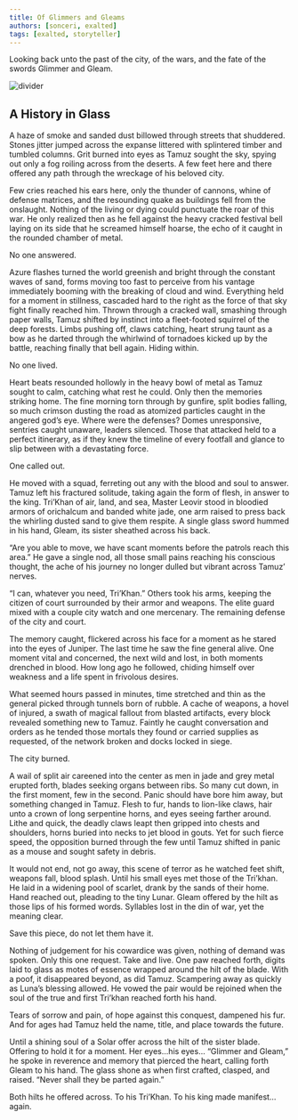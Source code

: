 ```yaml
---
title: Of Glimmers and Gleams
authors: [sonceri, exalted]
tags: [exalted, storyteller]
---
```


Looking back unto the past of the city, of the wars, and the fate of the swords Glimmer and Gleam.

<!--truncate-->
![divider](/img/divide/divide-exalted.png)
## A History in Glass

A haze of smoke and sanded dust billowed through streets that shuddered. Stones jitter jumped across the expanse littered with splintered timber and tumbled columns. Grit burned into eyes as Tamuz sought the sky, spying out only a fog roiling across from the deserts. A few feet here and there offered any path through the wreckage of his beloved city.

Few cries reached his ears here, only the thunder of cannons, whine of defense matrices, and the resounding quake as buildings fell from the onslaught. Nothing of the living or dying could punctuate the roar of this war. He only realized then as he fell against the heavy cracked festival bell laying on its side that he screamed himself hoarse, the echo of it caught in the rounded chamber of metal.

No one answered.

Azure flashes turned the world greenish and bright through the constant waves of sand, forms moving too fast to perceive from his vantage immediately booming with the breaking of cloud and wind. Everything held for a moment in stillness, cascaded hard to the right as the force of that sky fight finally reached him. Thrown through a cracked wall, smashing through paper walls, Tamuz shifted by instinct into a fleet-footed squirrel of the deep forests. Limbs pushing off, claws catching, heart strung taunt as a bow as he darted through the whirlwind of tornadoes kicked up by the battle, reaching finally that bell again. Hiding within.

No one lived.

Heart beats resounded hollowly in the heavy bowl of metal as Tamuz sought to calm, catching what rest he could. Only then the memories striking home. The fine morning torn through by gunfire, split bodies falling, so much crimson dusting the road as atomized particles caught in the angered god’s eye. Where were the defenses? Domes unresponsive, sentries caught unaware, leaders silenced. Those that attacked held to a perfect itinerary, as if they knew the timeline of every footfall and glance to slip between with a devastating force.

One called out.

He moved with a squad, ferreting out any with the blood and soul to answer. Tamuz left his fractured solitude, taking again the form of flesh, in answer to the king. Tri’Khan of air, land, and sea, Master Leovir stood in bloodied armors of orichalcum and banded white jade, one arm raised to press back the whirling dusted sand to give them respite. A single glass sword hummed in his hand, Gleam, its sister sheathed across his back.

“Are you able to move, we have scant moments before the patrols reach this area.” He gave a single nod, all those small pains reaching his conscious thought, the ache of his journey no longer dulled but vibrant across Tamuz’ nerves.

“I can, whatever you need, Tri’Khan.” Others took his arms, keeping the citizen of court surrounded by their armor and weapons. The elite guard mixed with a couple city watch and one mercenary. The remaining defense of the city and court.

The memory caught, flickered across his face for a moment as he stared into the eyes of Juniper. The last time he saw the fine general alive. One moment vital and concerned, the next wild and lost, in both moments drenched in blood. How long ago he followed, chiding himself over weakness and a life spent in frivolous desires.

What seemed hours passed in minutes, time stretched and thin as the general picked through tunnels born of rubble. A cache of weapons, a hovel of injured, a swath of magical fallout from blasted artifacts, every block revealed something new to Tamuz. Faintly he caught conversation and orders as he tended those mortals they found or carried supplies as requested, of the network broken and docks locked in siege.

The city burned.

A wail of split air careened into the center as men in jade and grey metal erupted forth, blades seeking organs between ribs. So many cut down, in the first moment, few in the second. Panic should have bore him away, but something changed in Tamuz. Flesh to fur, hands to lion-like claws, hair unto a crown of long serpentine horns, and eyes seeing farther around. Lithe and quick, the deadly claws leapt then gripped into chests and shoulders, horns buried into necks to jet blood in gouts. Yet for such fierce speed, the opposition burned through the few until Tamuz shifted in panic as a mouse and sought safety in debris.

It would not end, not go away, this scene of terror as he watched feet shift, weapons fall, blood splash. Until his small eyes met those of the Tri’khan. He laid in a widening pool of scarlet, drank by the sands of their home. Hand reached out, pleading to the tiny Lunar. Gleam offered by the hilt as those lips of his formed words. Syllables lost in the din of war, yet the meaning clear.

Save this piece, do not let them have it.

Nothing of judgement for his cowardice was given, nothing of demand was spoken. Only this one request. Take and live. One paw reached forth, digits laid to glass as motes of essence wrapped around the hilt of the blade. With a poof, it disappeared beyond, as did Tamuz. Scampering away as quickly as Luna’s blessing allowed. He vowed the pair would be rejoined when the soul of the true and first Tri’khan reached forth his hand.

Tears of sorrow and pain, of hope against this conquest, dampened his fur. And for ages had Tamuz held the name, title, and place towards the future.

Until a shining soul of a Solar offer across the hilt of the sister blade. Offering to hold it for a moment. Her eyes…his eyes… “Glimmer and Gleam,” he spoke in reverence and memory that pierced the heart, calling forth Gleam to his hand. The glass shone as when first crafted, clasped, and raised. “Never shall they be parted again.”

Both hilts he offered across. To his Tri’Khan. To his king made manifest…again.
